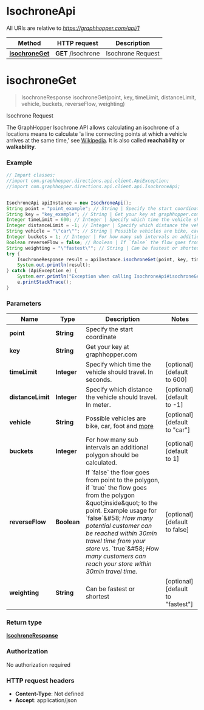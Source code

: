 # IsochroneApi

All URIs are relative to *https://graphhopper.com/api/1*

Method | HTTP request | Description
------------- | ------------- | -------------
[**isochroneGet**](IsochroneApi.md#isochroneGet) | **GET** /isochrone | Isochrone Request


<a name="isochroneGet"></a>
# **isochroneGet**
> IsochroneResponse isochroneGet(point, key, timeLimit, distanceLimit, vehicle, buckets, reverseFlow, weighting)

Isochrone Request

The GraphHopper Isochrone API allows calculating an isochrone of a locations means to calculate &#39;a line connecting points at which a vehicle arrives at the same time,&#39; see [Wikipedia](http://en.wikipedia.org/wiki/Isochrone_map). It is also called **reachability** or **walkability**. 

### Example
```java
// Import classes:
//import com.graphhopper.directions.api.client.ApiException;
//import com.graphhopper.directions.api.client.api.IsochroneApi;


IsochroneApi apiInstance = new IsochroneApi();
String point = "point_example"; // String | Specify the start coordinate
String key = "key_example"; // String | Get your key at graphhopper.com
Integer timeLimit = 600; // Integer | Specify which time the vehicle should travel. In seconds.
Integer distanceLimit = -1; // Integer | Specify which distance the vehicle should travel. In meter.
String vehicle = "\"car\""; // String | Possible vehicles are bike, car, foot and [more](https://graphhopper.com/api/1/docs/supported-vehicle-profiles/)
Integer buckets = 1; // Integer | For how many sub intervals an additional polygon should be calculated.
Boolean reverseFlow = false; // Boolean | If `false` the flow goes from point to the polygon, if `true` the flow goes from the polygon \"inside\" to the point. Example usage for `false`&#58; *How many potential customer can be reached within 30min travel time from your store* vs. `true`&#58; *How many customers can reach your store within 30min travel time.*
String weighting = "\"fastest\""; // String | Can be fastest or shortest
try {
    IsochroneResponse result = apiInstance.isochroneGet(point, key, timeLimit, distanceLimit, vehicle, buckets, reverseFlow, weighting);
    System.out.println(result);
} catch (ApiException e) {
    System.err.println("Exception when calling IsochroneApi#isochroneGet");
    e.printStackTrace();
}
```

### Parameters

Name | Type | Description  | Notes
------------- | ------------- | ------------- | -------------
 **point** | **String**| Specify the start coordinate |
 **key** | **String**| Get your key at graphhopper.com |
 **timeLimit** | **Integer**| Specify which time the vehicle should travel. In seconds. | [optional] [default to 600]
 **distanceLimit** | **Integer**| Specify which distance the vehicle should travel. In meter. | [optional] [default to -1]
 **vehicle** | **String**| Possible vehicles are bike, car, foot and [more](https://graphhopper.com/api/1/docs/supported-vehicle-profiles/) | [optional] [default to &quot;car&quot;]
 **buckets** | **Integer**| For how many sub intervals an additional polygon should be calculated. | [optional] [default to 1]
 **reverseFlow** | **Boolean**| If &#x60;false&#x60; the flow goes from point to the polygon, if &#x60;true&#x60; the flow goes from the polygon \&quot;inside\&quot; to the point. Example usage for &#x60;false&#x60;&amp;#58; *How many potential customer can be reached within 30min travel time from your store* vs. &#x60;true&#x60;&amp;#58; *How many customers can reach your store within 30min travel time.* | [optional] [default to false]
 **weighting** | **String**| Can be fastest or shortest | [optional] [default to &quot;fastest&quot;]

### Return type

[**IsochroneResponse**](IsochroneResponse.md)

### Authorization

No authorization required

### HTTP request headers

 - **Content-Type**: Not defined
 - **Accept**: application/json

